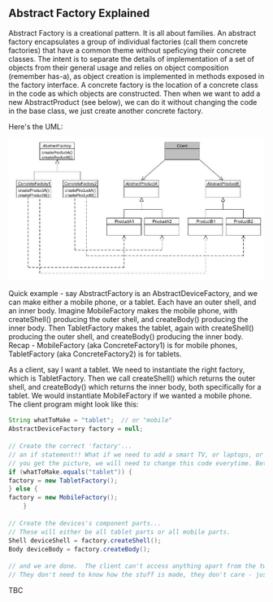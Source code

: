 Abstract Factory Explained
--------------------------

Abstract Factory is a creational pattern.  It is all about families.  An abstract factory encapsulates a group of individual factories (call them concrete factories) that have a common theme without speficying their concrete classes.  The intent is to separate the details of implementation of a set of objects from their general usage and relies on object composition (remember has-a), as object creation is implemented in methods exposed in the factory interface.  A concrete factory is the location of a concrete class in the code as which objects are constructed.  Then when we want to add a new AbstractProduct (see below), we can do it without changing the code in the base class, we just create another concrete factory.  

Here's the UML:

![Abstract Factory UML](screenshots/abstract1.png "Abstract Factory UML")

Quick example - say AbstractFactory is an AbstractDeviceFactory, and we can make either a mobile phone, or a tablet.  Each have an outer shell, and an inner body.  Imagine MobileFactory makes the mobile phone, with createShell() producing the outer shell, and createBody() producing the inner body.  Then TabletFactory makes the tablet, again with createShell() producing the outer shell, and createBody() producing the inner body.  Recap - MobileFactory (aka ConcreteFactory1) is for mobile phones, TabletFactory (aka ConcreteFactory2) is for tablets.

As a client, say I want a tablet.  We need to instantiate the right factory, which is TabletFactory.  Then we call createShell() which returns the outer shell, and createBody() which returns the inner body, both specifically for a tablet.  We would instantiate MobileFactory if we wanted a mobile phone.  The client program might look like this:

```java
String whatToMake = "tablet";  // or "mobile"
AbstractDeviceFactory factory = null;

// Create the correct 'factory'... 
// an if statement!! What if we need to add a smart TV, or laptops, or wearables, or...
// you get the picture, we will need to change this code everytime. Better to use an argument in truth.  Anyhow...
if (whatToMake.equals("tablet")) { 
factory = new TabletFactory(); 
} else { 
factory = new MobileFactory();
 	}

// Create the devices's component parts... 
// These will either be all tablet parts or all mobile parts. 
Shell deviceShell = factory.createShell(); 
Body deviceBody = factory.createBody(); 

// and we are done.  The client can't access anything apart from the two methods in the instantiated factory.
// They don't need to know how the stuff is made, they don't care - just get me the parts.
```
TBC

